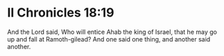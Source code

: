 # II Chronicles 18:19

And the Lord said, Who will entice Ahab the king of Israel, that he may go up and fall at Ramoth-gilead? And one said one thing, and another said another.
